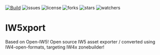 [![Build](https://github.com/momo5502/open-iw5/workflows/Build/badge.svg)](https://github.com/momo5502/open-iw5/actions)
![issues](https://img.shields.io/github/issues/momo5502/open-iw5.svg)
![license](https://img.shields.io/github/license/momo5502/open-iw5.svg)
![forks](https://img.shields.io/github/forks/momo5502/open-iw5.svg)
![stars](https://img.shields.io/github/stars/momo5502/open-iw5.svg)
![watchers](https://img.shields.io/github/watchers/momo5502/open-iw5.svg)


# IW5xport

Based on Open-IW5!
Open source IW5 asset exporter / converted using IW4-open-formats, targeting IW4x zonebuilder!
